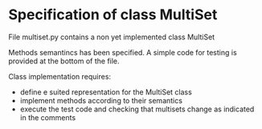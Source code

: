 # Specification of class MultiSet

File multiset.py contains a non yet implemented class MultiSet

Methods semantincs has been specified. 
A simple code for testing is provided at the bottom of the file. 

Class implementation requires:

- define e suited representation for the MultiSet class
- implement methods according to their semantics
- execute the test code and checking that multisets change as indicated in the comments

